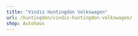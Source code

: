 ```yaml
---
title: "Vindis Huntingdon Volkswagen"
url: /huntingdon/vindis-huntingdon-volkswagen/
shop: Autohaus
---
```

